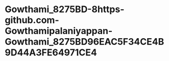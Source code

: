 # Gowthami_8275BD-8https-github.com-Gowthamipalaniyappan-Gowthami_8275BD96EAC5F34CE4B9D44A3FE64971CE4
